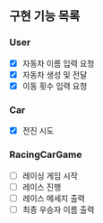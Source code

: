 ## 구현 기능 목록
### User
- [x] 자동차 이름 입력 요청
- [x] 자동차 생성 및 전달
- [x] 이동 횟수 입력 요청

### Car
- [x] 전진 시도

### RacingCarGame
- [ ] 레이싱 게임 시작
- [ ] 레이스 진행
- [ ] 레이스 메세지 출력
- [ ] 최종 우승자 이름 출력